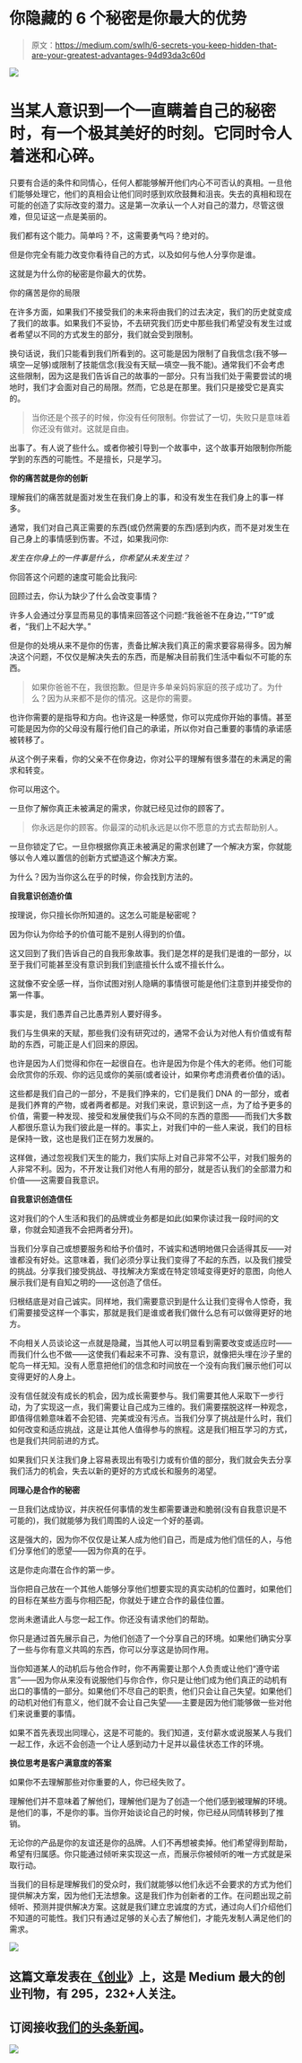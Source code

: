 # 你隐藏的 6 个秘密是你最大的优势

> 原文：<https://medium.com/swlh/6-secrets-you-keep-hidden-that-are-your-greatest-advantages-94d93da3c60d>

![](img/902c7bb3db9443a5df72e6de4ff1a438.png)

# 当某人意识到一个一直瞒着自己的秘密时，有一个极其美好的时刻。它同时令人着迷和心碎。

只要有合适的条件和同情心，任何人都能够解开他们内心不可否认的真相。一旦他们能够处理它，他们的真相会让他们同时感到欢欣鼓舞和沮丧。失去的真相和现在可能的创造了实际改变的潜力。这是第一次承认一个人对自己的潜力，尽管这很难，但见证这一点是美丽的。

我们都有这个能力。简单吗？不，这需要勇气吗？绝对的。

但是你完全有能力改变你看待自己的方式，以及如何与他人分享你是谁。

这就是为什么你的秘密是你最大的优势。

你的痛苦是你的局限

在许多方面，如果我们不接受我们的未来将由我们的过去决定，我们的历史就变成了我们的故事。如果我们不妥协，不去研究我们历史中那些我们希望没有发生过或者希望以不同的方式发生的部分，我们就会受到限制。

换句话说，我们只能看到我们所看到的。这可能是因为限制了自我信念(我不够—填空—足够)或限制了技能信念(我没有天赋—填空—我不能)。通常我们不会考虑这些限制，因为这是我们告诉自己的故事的一部分。只有当我们处于需要尝试的境地时，我们才会面对自己的局限。然而，它总是在那里。我们只是接受它是真实的。

> 当你还是个孩子的时候，你没有任何限制。你尝试了一切，失败只是意味着你还没有做对。这就是自由。

出事了。有人说了些什么。或者你被引导到一个故事中，这个故事开始限制你所能学到的东西的可能性。不是擅长，只是学习。

**你的痛苦就是你的创新**

理解我们的痛苦就是面对发生在我们身上的事，和没有发生在我们身上的事一样多。

通常，我们对自己真正需要的东西(或仍然需要的东西)感到内疚，而不是对发生在自己身上的事情感到伤害。不过，如果我问你:

*发生在你身上的一件事是什么，你希望从未发生过？*

你回答这个问题的速度可能会比我问:

回顾过去，你认为缺少了什么会改变事情？

许多人会通过分享显而易见的事情来回答这个问题:“我爸爸不在身边，”“T9”或者，“我们上不起大学。”

但是你的处境从来不是你的伤害，责备比解决我们真正的需求要容易得多。因为解决这个问题，不仅仅是解决失去的东西，而是解决目前我们生活中看似不可能的东西。

> 如果你爸爸不在，我很抱歉。但是许多单亲妈妈家庭的孩子成功了。为什么？因为从来都不是你的情况。这是你的需要。

也许你需要的是指导和方向。也许这是一种感觉，你可以完成你开始的事情。甚至可能是因为你的父母没有履行他们自己的承诺，所以你对自己重要的事情的承诺感被转移了。

从这个例子来看，你的父亲不在你身边，你对公平的理解有很多潜在的未满足的需求和转变。

你可以用这个。

一旦你了解你真正未被满足的需求，你就已经见过你的顾客了。

> 你永远是你的顾客。你最深的动机永远是以你不愿意的方式去帮助别人。

一旦你锁定了它。一旦你根据你真正未被满足的需求创建了一个解决方案，你就能够以令人难以置信的创新方式塑造这个解决方案。

为什么？因为当你这么在乎的时候，你会找到方法的。

**自我意识创造价值**

按理说，你只擅长你所知道的。这怎么可能是秘密呢？

因为你认为你给予的价值可能不是别人得到的价值。

这又回到了我们告诉自己的自我形象故事。我们是怎样的是我们是谁的一部分，以至于我们可能甚至没有意识到我们到底擅长什么或不擅长什么。

这就像不安全感一样，当你试图对别人隐瞒的事情很可能是他们注意到并接受你的第一件事。

事实是，我们愚弄自己比愚弄别人要好得多。

我们与生俱来的天赋，那些我们没有研究过的，通常不会认为对他人有价值或有帮助的东西，可能正是人们回来的原因。

也许是因为人们觉得和你在一起很自在。也许是因为你是个伟大的老师。他们可能会欣赏你的乐观、你的远见或你的美丽(或者设计，如果你考虑消费者价值的话)。

这些都是我们自己的一部分，不是我们挣来的，它们是我们 DNA 的一部分，或者是我们养育的产物，或者两者都是。对我们来说，意识到这一点，为了给予更多的价值，需要一种发现、接受和发展使我们与众不同的东西的意图——而我们大多数人都很乐意认为我们彼此是一样的。事实上，对我们中的一些人来说，我们的目标是保持一致，这也是我们正在努力发展的。

这样做，通过忽视我们天生的能力，我们实际上对自己非常不公平，对我们服务的人非常不利。因为，不开发让我们对他人有用的部分，就是否认我们的全部潜力和价值——这需要自我意识。

**自我意识创造信任**

这对我们的个人生活和我们的品牌或业务都是如此(如果你读过我一段时间的文章，你就会知道我不会把两者分开)。

当我们分享自己或想要服务和给予价值时，不诚实和透明地做只会适得其反——对谁都没有好处。这意味着，我们必须分享让我们变得了不起的东西，以及我们接受的挑战。分享我们接受挑战、寻找解决方案或在特定领域变得更好的意图，向他人展示我们是有自知之明的——这创造了信任。

归根结底是对自己诚实。同样地，我们需要意识到是什么让我们变得令人惊奇，我们需要接受这样一个事实，那就是我们是谁或者我们做什么总有可以做得更好的地方。

不向相关人员谈论这一点就是隐藏，当其他人可以明显看到需要改变或适应时——而我们什么也不做——这使我们看起来不可靠、没有意识，就像把头埋在沙子里的鸵鸟一样无知。没有人愿意把他们的信念和时间放在一个没有向我们展示他们可以变得更好的人身上。

没有信任就没有成长的机会，因为成长需要参与。我们需要其他人采取下一步行动，为了实现这一点，我们需要让自己成为三维的。我们需要摆脱这样一种观念，即值得信赖意味着不会犯错、完美或没有污点。当我们分享了挑战是什么时，我们如何改变和适应挑战，这是让其他人值得参与的旅程。这是我们相互学习的方式，也是我们共同前进的方式。

如果我们只关注我们身上容易表现出有吸引力或有价值的部分，我们就会失去分享我们活力的机会，失去以新的更好的方式成长和服务的渴望。

**同理心是合作的秘密**

一旦我们达成协议，并庆祝任何事情的发生都需要谦逊和脆弱(没有自我意识是不可能的)，我们就能够为我们周围的人设定一个好的基调。

这是强大的，因为你不仅仅是让某人成为他们自己，而是成为他们信任的人，与他们分享他们的愿望——因为你真的在乎。

这是你走向潜在合作的第一步。

当你把自己放在一个其他人能够分享他们想要实现的真实动机的位置时，如果他们的目标在某些方面与你相匹配，你就处于建立合作的最佳位置。

您尚未邀请此人与您一起工作。你还没有请求他们的帮助。

你只是通过首先展示自己，为他们创造了一个分享自己的环境。如果他们确实分享了一些与你有意义共鸣的东西，你可以分享这是协同作用。

当你知道某人的动机后与他合作时，你不再需要让那个人负责或让他们“遵守诺言”——因为你从来没有说服他们与你合作，你只是让他们成为他们真正的动机有出口的事情的一部分。如果他们不尽自己的职责，他们只会让自己失望。如果他们的动机对他们有意义，他们就不会让自己失望——主要是因为他们能够做一些对他们来说重要的事情。

如果不首先表现出同理心，这是不可能的。我们知道，支付薪水或说服某人与我们一起工作，永远不会创造一个让人感到动力十足并以最佳状态工作的环境。

**换位思考是客户满意度的答案**

如果你不去理解那些对你重要的人，你已经失败了。

理解他们并不意味着了解他们，理解他们是为了创造一个他们感到被理解的环境。是他们的事，不是你的事。当你开始谈论自己的时候，你已经从同情转移到了推销。

无论你的产品是你的友谊还是你的品牌。人们不再想被卖掉。他们希望得到帮助，希望有归属感。你只能通过倾听来实现这一点，而展示你被倾听的唯一方式就是采取行动。

当我们的目标是理解我们的受众时，我们就能够以他们永远不会要求的方式为他们提供解决方案，因为他们无法想象。这是我们作为创新者的工作。在问题出现之前倾听、预测并提供解决方案。这就是我们建立忠诚度的方式，通过向人们介绍他们不知道的可能性。我们只有通过足够的关心去了解他们，才能先发制人满足他们的需求。

![](img/731acf26f5d44fdc58d99a6388fe935d.png)

## 这篇文章发表在[《创业](https://medium.com/swlh)》上，这是 Medium 最大的创业刊物，有 295，232+人关注。

## 订阅接收[我们的头条新闻](http://growthsupply.com/the-startup-newsletter/)。

![](img/731acf26f5d44fdc58d99a6388fe935d.png)